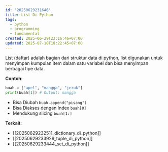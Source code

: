 ```yaml
---
id: '20250629231646'
title: List Di Python
tags:
  - python
  - programming
  - fundamental
created: 2025-06-29T23:16:46+07:00
updated: 2025-07-10T18:22:45+07:00
---
```


List (daftar) adalah bagian dari struktur data di python, list digunakan untuk menyimpan kumpulan item dalam satu variabel dan bisa menyimpan berbagai tipe data.

**Contoh**:

```python
buah = ["apel", "mangga", "jeruk"]
print(buah[1]) # Output: mangga
```

- Bisa Diubah `buah.append("pisang")`
- Bisa Diakses dengan Index `buah[0]`
- Mendukung slicing `buah[1:]`

**Terkait**:

- [[20250629232511_dictionary_di_python]]
- [[20250629233929_tuple_di_python]]
- [[20250629233444_set_di_python]]
